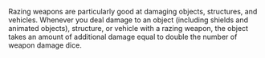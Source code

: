 Razing weapons are particularly good at damaging objects, structures, and vehicles. Whenever you deal damage to an object (including shields and animated objects), structure, or vehicle with a razing weapon, the object takes an amount of additional damage equal to double the number of weapon damage dice.